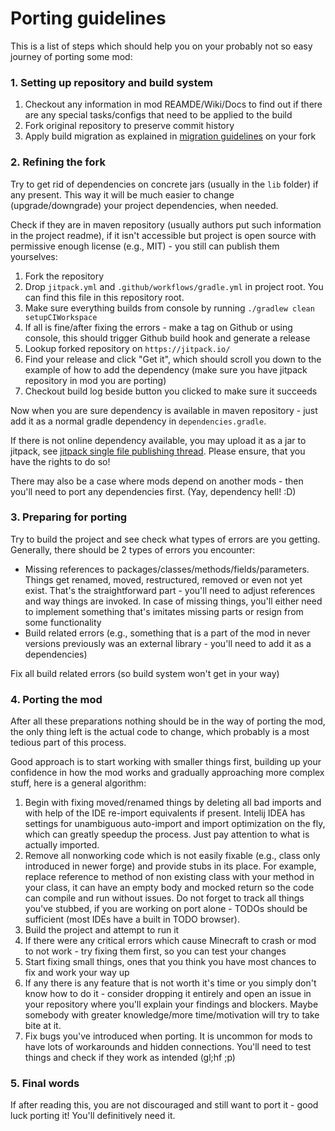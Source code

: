 # Porting guidelines

This is a list of steps which should help you on your probably not so easy journey of porting some mod:

### 1. Setting up repository and build system

1. Checkout any information in mod REAMDE/Wiki/Docs to find out if there are any special tasks/configs that need to be
   applied to the build
2. Fork original repository to preserve commit history
3. Apply build migration as explained in [migration guidelines](migration.md) on your fork

### 2. Refining the fork

Try to get rid of dependencies on concrete jars (usually in the `lib` folder) if any present. This way it will be much
easier to change (upgrade/downgrade) your project dependencies, when needed.

Check if they are in maven repository (usually authors put such information in the project readme), if it isn't
accessible but project is open source with permissive enough license (e.g., MIT) - you still can publish them
yourselves:

1. Fork the repository
2. Drop `jitpack.yml` and `.github/workflows/gradle.yml` in project root. You can find this file in this repository
   root.
3. Make sure everything builds from console by running `./gradlew clean setupCIWorkspace`
4. If all is fine/after fixing the errors - make a tag on Github or using console, this should trigger Github build hook
   and generate a release
4. Lookup forked repository on `https://jitpack.io/`
5. Find your release and click "Get it", which should scroll you down to the example of how to add the dependency (make
   sure you have jitpack repository in mod you are porting)
6. Checkout build log beside button you clicked to make sure it succeeds

Now when you are sure dependency is available in maven repository - just add it as a normal gradle dependency
in `dependencies.gradle`.

If there is not online dependency available, you may upload it as a jar to jitpack,
see [jitpack single file publishing thread](https://gist.github.com/jitpack-io/f928a858aa5da08ad9d9662f982da983). Please
ensure, that you have the rights to do so!

There may also be a case where mods depend on another mods - then you'll need to port any dependencies first. (Yay,
dependency hell! :D)

### 3. Preparing for porting

Try to build the project and see check what types of errors are you getting. Generally, there should be 2 types of
errors you encounter:

- Missing references to packages/classes/methods/fields/parameters. Things get renamed, moved, restructured, removed or
  even not yet exist. That's the straightforward part - you'll need to adjust references and way things are invoked. In
  case of missing things, you'll either need to implement something that's imitates missing parts or resign from some
  functionality
- Build related errors (e.g., something that is a part of the mod in never versions previously was an external library -
  you'll need to add it as a dependencies)

Fix all build related errors (so build system won't get in your way)

### 4. Porting the mod

After all these preparations nothing should be in the way of porting the mod, the only thing left is the actual code to
change, which probably is a most tedious part of this process.

Good approach is to start working with smaller things first, building up your confidence in how the mod works and
gradually approaching more complex stuff, here is a general algorithm:

1. Begin with fixing moved/renamed things by deleting all bad imports and with help of the IDE re-import equivalents if
   present. Intelij IDEA has settings for unambiguous auto-import and import optimization on the fly, which can greatly
   speedup the process. Just pay attention to what is actually imported.
2. Remove all nonworking code which is not easily fixable (e.g., class only introduced in newer forge) and provide stubs
   in its place. For example, replace reference to method of non existing class with your method in your class, it can
   have an empty body and mocked return so the code can compile and run without issues. Do not forget to track all
   things you've stubbed, if you are working on port alone - TODOs should be sufficient (most IDEs have a built in TODO
   browser).
3. Build the project and attempt to run it
4. If there were any critical errors which cause Minecraft to crash or mod to not work - try fixing them first, so you
   can test your changes
5. Start fixing small things, ones that you think you have most chances to fix and work your way up
6. If any there is any feature that is not worth it's time or you simply don't know how to do it - consider dropping it
   entirely and open an issue in your repository where you'll explain your findings and blockers. Maybe somebody with
   greater knowledge/more time/motivation will try to take bite at it.
9. Fix bugs you've introduced when porting. It is uncommon for mods to have lots of workarounds and hidden connections.
   You'll need to test things and check if they work as intended (gl;hf ;p)

### 5. Final words

If after reading this, you are not discouraged and still want to port it - good luck porting it! You'll definitively
need it.
